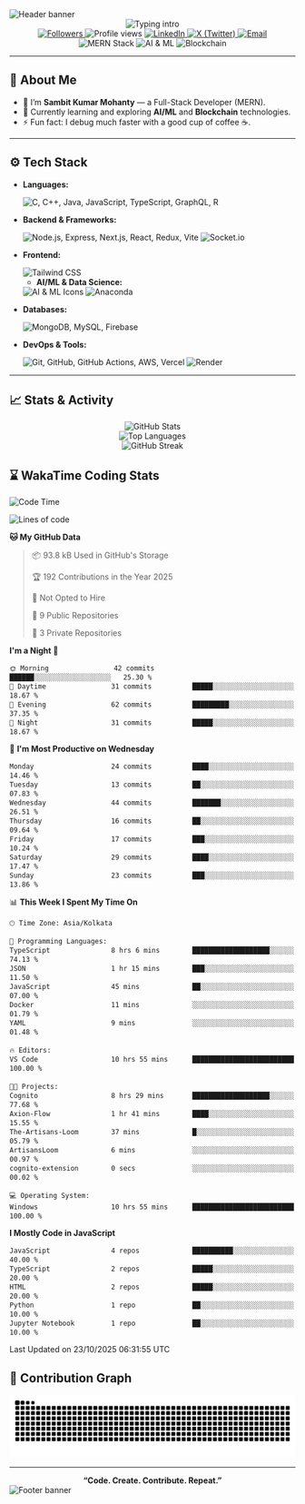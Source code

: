 <!-- Modern GitHub Profile README for Sambit Kumar Mohanty (@Sambit-Kumar-Mohanty-26) -->
<!-- Inspired by the profile of Arun Kumar Korra -->

<!-- Header wave banner -->
<picture>
  <source media="(pre-fers-color-scheme: dark)" srcset="https://capsule-render.vercel.app/api?type=waving&height=140&color=0:0E75B6,100:6DA55F&text=Sambit%20Kumar%20Mohanty&fontColor=FFFFFF&fontSize=42&fontAlign=50&section=header&fontAlignY=35&animation=fadeIn">
  <img alt="Header banner" src="https://capsule-render.vercel.app/api?type=waving&height=140&color=0:6DA55F,100:0E75B6&text=Sambit%20Kumar%20Mohanty&fontColor=FFFFFF&fontSize=42&fontAlign=50&section=header&fontAlignY=35&animation=fadeIn">
</picture>

<div align="center">

  <!-- Animated intro -->
  <img src="https://readme-typing-svg.herokuapp.com?font=Fira+Code&duration=2500&pause=1000&color=0E75B6&center=true&vCenter=true&width=600&lines=Full-Stack+Developer;Open-Source+Enthusiast;Web-3+Learner" alt="Typing intro" />

  <br/>

  <!-- Social / quick actions -->
  <a href="https://github.com/Sambit-Kumar-Mohanty-26">
    <img src="https://img.shields.io/github/followers/Sambit-Kumar-Mohanty-26?label=Followers&style=flat&logo=github" alt="Followers" />
  </a>
  <img src="https://komarev.com/ghpvc/?username=Sambit-Kumar-Mohanty-26&style=flat&color=0e75b6" alt="Profile views" />
  <a href="https://www.linkedin.com/in/sambit-kumar-mohanty-36b20234a/">
    <img src="https://img.shields.io/badge/LinkedIn-Connect-0A66C2?style=flat&logo=linkedin&logoColor=white" alt="LinkedIn" />
  </a>
  <a href="https://x.com/SambitMohanty80">
    <img src="https://img.shields.io/badge/X-Follow-1DA1F2?style=flat&logo=x&logoColor=white" alt="X (Twitter)" />
  </a>
  <a href="mailto:sambitkumarmohanty25@gmail.com">
    <img src="https://img.shields.io/badge/Email-Contact-EA4335?style=flat&logo=gmail&logoColor=white" alt="Email" />
  </a>

  <br/>
  <img src="https://img.shields.io/badge/MERN%20Stack-0E75B6?style=flat" alt="MERN Stack" />
  <img src="https://img.shields.io/badge/AI%20%26%20ML-6DA55F?style=flat" alt="AI & ML" />
  <img src="https://img.shields.io/badge/Blockchain-F0B400?style=flat" alt="Blockchain" />

</div>

---

## 👋 About Me
- 🔭 I’m **Sambit Kumar Mohanty** — a Full-Stack Developer (MERN).
- 🌱 Currently learning and exploring **AI/ML** and **Blockchain** technologies.
- ⚡ Fun fact: I debug much faster with a good cup of coffee ☕.

---

## ⚙️ Tech Stack
<!-- Grouped for clarity -->
- **Languages:**
  <div>
    <img src="https://skillicons.dev/icons?i=c,cpp,java,js,ts,graphql,r" alt="C, C++, Java, JavaScript, TypeScript, GraphQL, R" />
  </div>

- **Backend & Frameworks:**
  <div>
    <img src="https://skillicons.dev/icons?i=nodejs,express,nextjs,react,redux,vite" alt="Node.js, Express, Next.js, React, Redux, Vite" />
    <img src="https://img.shields.io/badge/Socket.io-black?style=flat&logo=socket.io&badgeColor=010101" alt="Socket.io" />
  </div>

- **Frontend:**
  <div>
    <img src="https://skillicons.dev/icons?i=tailwind" alt="Tailwind CSS" />
  </div>

  - **AI/ML & Data Science:**
  <div>
    <img src="https://skillicons.dev/icons?i=python,tensorflow,pytorch,keras,sklearn,numpy,pandas,matplotlib,opencv" alt="AI & ML Icons" />
    <img src="https://img.shields.io/badge/Anaconda-%2344A833.svg?style=for-the-badge&logo=anaconda&logoColor=white" alt="Anaconda" />
  </div>

- **Databases:**
  <div>
    <img src="https://skillicons.dev/icons?i=mongodb,mysql,firebase" alt="MongoDB, MySQL, Firebase" />
  </div>

- **DevOps & Tools:**
  <div>
    <img src="https://skillicons.dev/icons?i=git,github,githubactions,aws,vercel" alt="Git, GitHub, GitHub Actions, AWS, Vercel" />
    <img src="https://img.shields.io/badge/Render-%46E3B7.svg?style=flat&logo=render&logoColor=white" alt="Render" />
  </div>

---

## 📈 Stats & Activity

<p align="center">
  <!-- GitHub Stats -->
  <picture>
    <source media="(prefers-color-scheme: dark)" srcset="https://github-readme-stats.vercel.app/api?username=Sambit-Kumar-Mohanty-26&show_icons=true&theme=tokyonight">
    <img alt="GitHub Stats" src="https://github-readme-stats.vercel.app/api?username=Sambit-Kumar-Mohanty-26&show_icons=true&theme=default" />
  </picture>
  <br/>
  <!-- Top Languages -->
  <picture>
    <source media="(prefers-color-scheme: dark)" srcset="https://github-readme-stats.vercel.app/api/top-langs/?username=Sambit-Kumar-Mohanty-26&layout=compact&theme=tokyonight">
    <img alt="Top Languages" src="https://github-readme-stats.vercel.app/api/top-langs/?username=Sambit-Kumar-Mohanty-26&layout=compact&theme=default" />
  </picture>
  <br/>
  <!-- Streak Stats -->
  <picture>
    <source media="(prefers-color-scheme: dark)" srcset="https://github-readme-streak-stats.herokuapp.com?user=Sambit-Kumar-Mohanty-26&theme=github-dark-blue">
    <img alt="GitHub Streak" src="https://github-readme-streak-stats.herokuapp.com?user=Sambit-Kumar-Mohanty-26&theme=default" />
  </picture>
</p>

<!-- WakaTime Stats (already configured with your workflow) -->
## ⌛ WakaTime Coding Stats
<!--START_SECTION:waka-->
![Code Time](http://img.shields.io/badge/Code%20Time-12%20hrs%2041%20mins-blue)

![Lines of code](https://img.shields.io/badge/From%20Hello%20World%20I%27ve%20Written-2.5%20million%20lines%20of%20code-blue)

**🐱 My GitHub Data** 

> 📦 93.8 kB Used in GitHub's Storage 
 > 
> 🏆 192 Contributions in the Year 2025
 > 
> 🚫 Not Opted to Hire
 > 
> 📜 9 Public Repositories 
 > 
> 🔑 3 Private Repositories 
 > 
**I'm a Night 🦉** 

```text
🌞 Morning                42 commits          ██████░░░░░░░░░░░░░░░░░░░   25.30 % 
🌆 Daytime                31 commits          █████░░░░░░░░░░░░░░░░░░░░   18.67 % 
🌃 Evening                62 commits          █████████░░░░░░░░░░░░░░░░   37.35 % 
🌙 Night                  31 commits          █████░░░░░░░░░░░░░░░░░░░░   18.67 % 
```
📅 **I'm Most Productive on Wednesday** 

```text
Monday                   24 commits          ████░░░░░░░░░░░░░░░░░░░░░   14.46 % 
Tuesday                  13 commits          ██░░░░░░░░░░░░░░░░░░░░░░░   07.83 % 
Wednesday                44 commits          ███████░░░░░░░░░░░░░░░░░░   26.51 % 
Thursday                 16 commits          ██░░░░░░░░░░░░░░░░░░░░░░░   09.64 % 
Friday                   17 commits          ███░░░░░░░░░░░░░░░░░░░░░░   10.24 % 
Saturday                 29 commits          ████░░░░░░░░░░░░░░░░░░░░░   17.47 % 
Sunday                   23 commits          ███░░░░░░░░░░░░░░░░░░░░░░   13.86 % 
```


📊 **This Week I Spent My Time On** 

```text
🕑︎ Time Zone: Asia/Kolkata

💬 Programming Languages: 
TypeScript               8 hrs 6 mins        ███████████████████░░░░░░   74.13 % 
JSON                     1 hr 15 mins        ███░░░░░░░░░░░░░░░░░░░░░░   11.50 % 
JavaScript               45 mins             ██░░░░░░░░░░░░░░░░░░░░░░░   07.00 % 
Docker                   11 mins             ░░░░░░░░░░░░░░░░░░░░░░░░░   01.79 % 
YAML                     9 mins              ░░░░░░░░░░░░░░░░░░░░░░░░░   01.48 % 

🔥 Editors: 
VS Code                  10 hrs 55 mins      █████████████████████████   100.00 % 

🐱‍💻 Projects: 
Cognito                  8 hrs 29 mins       ███████████████████░░░░░░   77.68 % 
Axion-Flow               1 hr 41 mins        ████░░░░░░░░░░░░░░░░░░░░░   15.55 % 
The-Artisans-Loom        37 mins             █░░░░░░░░░░░░░░░░░░░░░░░░   05.79 % 
ArtisansLoom             6 mins              ░░░░░░░░░░░░░░░░░░░░░░░░░   00.97 % 
cognito-extension        0 secs              ░░░░░░░░░░░░░░░░░░░░░░░░░   00.02 % 

💻 Operating System: 
Windows                  10 hrs 55 mins      █████████████████████████   100.00 % 
```

**I Mostly Code in JavaScript** 

```text
JavaScript               4 repos             ██████████░░░░░░░░░░░░░░░   40.00 % 
TypeScript               2 repos             █████░░░░░░░░░░░░░░░░░░░░   20.00 % 
HTML                     2 repos             █████░░░░░░░░░░░░░░░░░░░░   20.00 % 
Python                   1 repo              ██░░░░░░░░░░░░░░░░░░░░░░░   10.00 % 
Jupyter Notebook         1 repo              ██░░░░░░░░░░░░░░░░░░░░░░░   10.00 % 
```




 Last Updated on 23/10/2025 06:31:55 UTC
<!--END_SECTION:waka-->

<!-- Contribution Snake (already configured with your workflow) -->
## 🐍 Contribution Graph
<picture>
  <source media="(prefers-color-scheme: dark)" srcset="https://raw.githubusercontent.com/Sambit-Kumar-Mohanty-26/Sambit-Kumar-Mohanty-26/output/github-contribution-grid-snake-dark.svg">
  <img alt="Snake Animation" src="https://raw.githubusercontent.com/Sambit-Kumar-Mohanty-26/Sambit-Kumar-Mohanty-26/output/github-contribution-grid-snake.svg">
</picture>

---

<div align="center">
  <b>“Code. Create. Contribute. Repeat.”</b>
</div>

<!-- Footer wave banner -->
<picture>
  <source media="(prefers-color-scheme: dark)" srcset="https://capsule-render.vercel.app/api?type=waving&height=120&color=0:0E75B6,100:6DA55F&section=footer">
  <img alt="Footer banner" src="https://capsule-render.vercel.app/api?type=waving&height=120&color=0:6DA55F,100:0E75B6&section=footer">
</picture>

